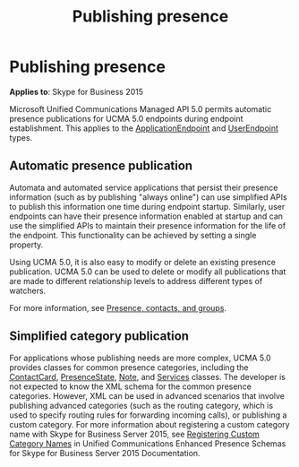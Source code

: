 ﻿---
title: Publishing presence
TOCTitle: Publishing presence
ms:assetid: 49504cd7-0dc0-4bee-9a28-1a81e33c69a2
ms:mtpsurl: https://msdn.microsoft.com/en-us/library/Dn465950(v=office.16)
ms:contentKeyID: 65239832
ms.date: 07/27/2015
mtps_version: v=office.16
---

# Publishing presence


**Applies to**: Skype for Business 2015

Microsoft Unified Communications Managed API 5.0 permits automatic presence publications for UCMA 5.0 endpoints during endpoint establishment. This applies to the [ApplicationEndpoint](https://msdn.microsoft.com/en-us/library/hh384825\(v=office.16\)) and [UserEndpoint](https://msdn.microsoft.com/en-us/library/hh348819\(v=office.16\)) types.

## Automatic presence publication

Automata and automated service applications that persist their presence information (such as by publishing "always online") can use simplified APIs to publish this information one time during endpoint startup. Similarly, user endpoints can have their presence information enabled at startup and can use the simplified APIs to maintain their presence information for the life of the endpoint. This functionality can be achieved by setting a single property.

Using UCMA 5.0, it is also easy to modify or delete an existing presence publication. UCMA 5.0 can be used to delete or modify all publications that are made to different relationship levels to address different types of watchers.

For more information, see [Presence, contacts, and groups](presence-contacts-and-groups.md).

## Simplified category publication

For applications whose publishing needs are more complex, UCMA 5.0 provides classes for common presence categories, including the [ContactCard](https://msdn.microsoft.com/en-us/library/hh382040\(v=office.16\)), [PresenceState](https://msdn.microsoft.com/en-us/library/hh350296\(v=office.16\)), [Note](https://msdn.microsoft.com/en-us/library/hh382265\(v=office.16\)), and [Services](https://msdn.microsoft.com/en-us/library/hh385140\(v=office.16\)) classes. The developer is not expected to know the XML schema for the common presence categories. However, XML can be used in advanced scenarios that involve publishing advanced categories (such as the routing category, which is used to specify routing rules for forwarding incoming calls), or publishing a custom category. For more information about registering a custom category name with Skype for Business Server 2015, see [Registering Custom Category Names](http://msdn.microsoft.com/en-us/library/hh380075\(v=office.15\)) in Unified Communications Enhanced Presence Schemas for Skype for Business Server 2015 Documentation.

